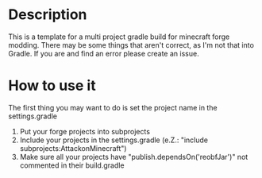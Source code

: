 # Description
This is a template for a multi project gradle build for minecraft forge modding.
There may be some things that aren't correct, as I'm not that into Gradle. If you are and find an error please create an issue.

# How to use it
The first thing you may want to do is set the project name in the settings.gradle

1. Put your forge projects into subprojects
2. Include your projects in the settings.gradle (e.Z.: "include subprojects:AttackonMinecraft")
3. Make sure all your projects have "publish.dependsOn('reobfJar')" not commented in their build.gradle
